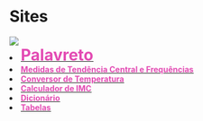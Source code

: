 # Sites 

<img src="https://lnkamaki.github.io/Projects/projects/favicon.ico">
<u type= "circle">

<li><a href= "https://lnkamaki.github.io/Projects/projects/palavreto.html"><span style="color: #e34bb3; font-weight: bold; font-size: 2em;">Palavreto</span></a></li> 
 <li><a href= "https://lnkamaki.github.io/Projects/projects/mamemo.html"><span style="color: #e34bb3; font-weight: bold;">Medidas de Tendência Central e Frequências</span></a> </li>
 <li><a href= "https://lnkamaki.github.io/Projects/projects/conversor-temperatura.html"><span style="color: #e34bb3; font-weight: bold;">Conversor de Temperatura</span></a></li> 
 <li><a href= "https://lnkamaki.github.io/Projects/projects/calcular-imc.html"><span style="color: #e34bb3; font-weight: bold;">Calculador de IMC</span></a></li> 
 <li><a href= "https://lnkamaki.github.io/Projects/projects/dicionario.html"><span style="color: #e34bb3; font-weight: bold;">Dicionário</span></a></li>   
 <li><a href= "https://lnkamaki.github.io/Projects/projects/tabelas.html"><span style="color: #e34bb3; font-weight: bold;">Tabelas</span></a></li> 

 

 
